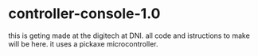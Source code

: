 # controller-console-1.0
this is geting made at the digitech at DNI. all code and istructions to make will be here. it uses a pickaxe microcontroller.
